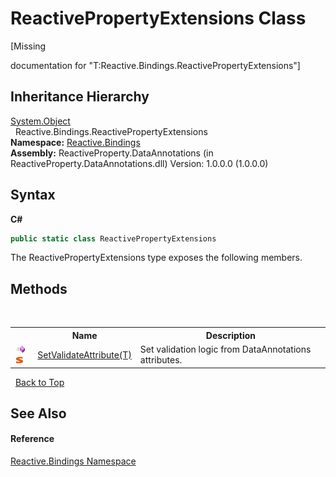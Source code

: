 # ReactivePropertyExtensions Class
 

\[Missing <summary> documentation for "T:Reactive.Bindings.ReactivePropertyExtensions"\]


## Inheritance Hierarchy
<a href="http://msdn2.microsoft.com/en-us/library/e5kfa45b" target="_blank">System.Object</a><br />&nbsp;&nbsp;Reactive.Bindings.ReactivePropertyExtensions<br />
**Namespace:**&nbsp;<a href="c3971206-685a-088e-bb60-d89f59135b99">Reactive.Bindings</a><br />**Assembly:**&nbsp;ReactiveProperty.DataAnnotations (in ReactiveProperty.DataAnnotations.dll) Version: 1.0.0.0 (1.0.0.0)

## Syntax

**C#**<br />
``` C#
public static class ReactivePropertyExtensions
```

The ReactivePropertyExtensions type exposes the following members.


## Methods
&nbsp;<table><tr><th></th><th>Name</th><th>Description</th></tr><tr><td>![Public method](media/pubmethod.gif "Public method")![Static member](media/static.gif "Static member")</td><td><a href="e33c0028-3e63-d9dc-9a72-3303979c6aea">SetValidateAttribute(T)</a></td><td>
Set validation logic from DataAnnotations attributes.</td></tr></table>&nbsp;
<a href="#reactivepropertyextensions-class">Back to Top</a>

## See Also


#### Reference
<a href="c3971206-685a-088e-bb60-d89f59135b99">Reactive.Bindings Namespace</a><br />
